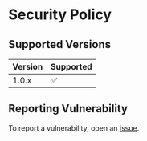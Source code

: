 # Security Policy

## Supported Versions
| Version | Supported          |
| ------- | ------------------ |
| 1.0.x   | :white_check_mark: |

## Reporting Vulnerability
To report a vulnerability, open an [issue](https://github.com/airscripts/cacca/issues/new/choose).

